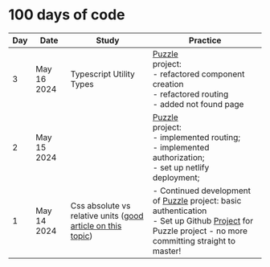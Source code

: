# 100 days of code

| Day | Date        | Study                                                                                                                                           | Practice                                                                                                                                                                                                                                                      |
|-----|-------------|-------------------------------------------------------------------------------------------------------------------------------------------------|---------------------------------------------------------------------------------------------------------------------------------------------------------------------------------------------------------------------------------------------------------------|
| 3   | May 16 2024 | Typescript Utility Types                                                                                                                        | [Puzzle](https://github.com/DmitriyIshchenko/puzzle)<br> project:<br>- refactored component creation<br>- refactored routing<br>- added not found page                                                                                                        |
| 2   | May 15 2024 |                                                                                                                                                 | [Puzzle](https://github.com/DmitriyIshchenko/puzzle)<br> project: <br>- implemented routing;<br>- implemented authorization;<br>- set up netlify deployment;                                                                                                  |
| 1   | May 14 2024 | Css absolute vs relative units ([good article on this topic](https://www.joshwcomeau.com/css/surprising-truth-about-pixels-and-accessibility/)) | - Continued development of [Puzzle](https://github.com/DmitriyIshchenko/puzzle) project:  basic authentication<br>- Set up Github [Project](https://github.com/users/DmitriyIshchenko/projects/5) for Puzzle project - no more committing straight to master! |